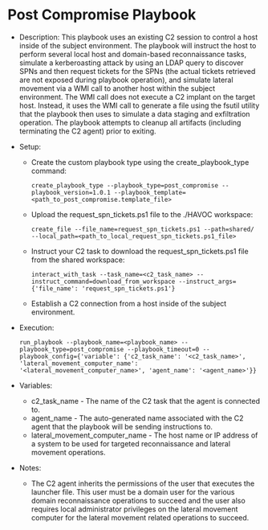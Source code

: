 # Post Compromise Playbook

- Description: This playbook uses an existing C2 session to control a host inside of the subject environment. The playbook will instruct the host to perform several local host and domain-based reconnaissance tasks, simulate a kerberoasting attack by using an LDAP query to discover SPNs and then request tickets for the SPNs (the actual tickets retrieved are not exposed during playbook operation), and simulate lateral movement via a WMI call to another host within the subject environment. The WMI call does not execute a C2 implant on the target host. Instead, it uses the WMI call to generate a file using the fsutil utility that the playbook then uses to simulate a data staging and exfiltration operation. The playbook attempts to cleanup all artifacts (including terminating the C2 agent) prior to exiting.

- Setup:
  - Create the custom playbook type using the create_playbook_type command:

    `create_playbook_type --playbook_type=post_compromise --playbook_version=1.0.1 --playbook_template=<path_to_post_compromise.template_file>`

  - Upload the request_spn_tickets.ps1 file to the ./HAVOC workspace:

    `create_file --file_name=request_spn_tickets.ps1 --path=shared/ --local_path=<path_to_local_request_spn_tickets.ps1_file>`

  - Instruct your C2 task to download the request_spn_tickets.ps1 file from the shared workspace:

    `interact_with_task --task_name=<c2_task_name> --instruct_command=download_from_workspace --instruct_args={'file_name': 'request_spn_tickets.ps1'}`

  - Establish a C2 connection from a host inside of the subject environment.

- Execution:

  `run_playbook --playbook_name=<playbook_name> --playbook_type=post_compromise --playbook_timeout=0 --playbook_config={'variable': {'c2_task_name': '<c2_task_name>', 'lateral_movement_computer_name': '<lateral_movement_computer_name>', 'agent_name': '<agent_name>'}}`

- Variables:
  - c2_task_name - The name of the C2 task that the agent is connected to.
  - agent_name - The auto-generated name associated with the C2 agent that the playbook will be sending instructions to.
  - lateral_movement_computer_name - The host name or IP address of a system to be used for targeted reconnaissance and lateral movement operations.

- Notes:
  - The C2 agent inherits the permissions of the user that executes the launcher file. This user must be a domain user for the various domain reconnaissance operations to succeed and the user also requires local administrator privileges on the lateral movement computer for the lateral movement related operations to succeed.
